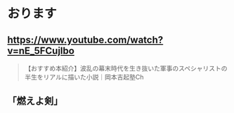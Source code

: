 # おります

## https://www.youtube.com/watch?v=nE_5FCujlbo

> 【おすすめ本紹介】波乱の幕末時代を生き抜いた軍事のスペシャリストの半生をリアルに描いた小説｜岡本吉起塾Ch

## 「燃えよ剣」

